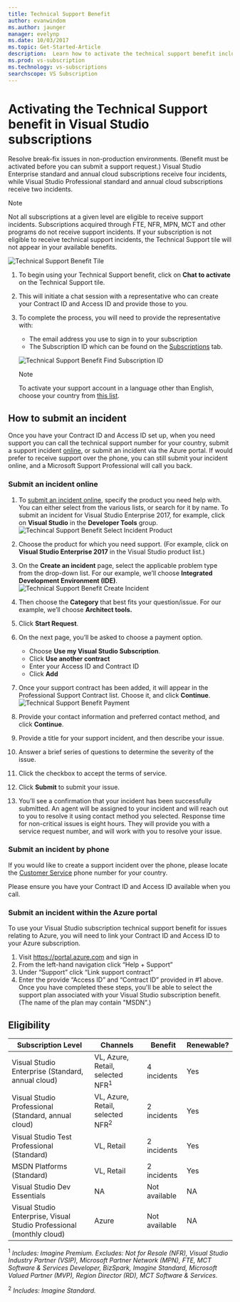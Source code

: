 ```yaml
---
title: Technical Support Benefit 
author: evanwindom
ms.author: jaunger
manager: evelynp
ms.date: 10/03/2017
ms.topic: Get-Started-Article
description:  Learn how to activate the technical support benefit included with your Visual Studio subscription. 
ms.prod: vs-subscription
ms.technology: vs-subscriptions
searchscope: VS Subscription
---
```


# Activating the Technical Support benefit in Visual Studio subscriptions

Resolve break-fix issues in non-production environments.  (Benefit must be activated before you can submit a support request.)  Visual Studio Enterprise standard and annual cloud subscriptions receive four incidents, while Visual Studio Professional standard and annual cloud subscriptions receive two incidents.  

   > [!NOTE]
   > Not all subscriptions at a given level are eligible to receive support incidents.  Subscriptions acquired through FTE, NFR, MPN, MCT and other programs do not receive support incidents.  If your subscription is not eligible to receive technical support incidents, the Technical Support tile will not appear in your available benefits. 

   ![Technical Support Benefit Tile](_img\vs-tech-support\vs-tech-support-tile.png)

1.	To begin using your Technical Support benefit, click on **Chat to activate** on the Technical Support tile. 
2.	This will initiate a chat session with a representative who can create your Contract ID and Access ID and provide those to you. 
3.  To complete the process, you will need to provide the representative with:
    - The email address you use to sign in to your subscription
    - The Subscription ID which can be found on the [Subscriptions](https://my.visualstudio.com/subscriptions) tab. 

    ![Technical Support Benefit Find Subscription ID](_img\vs-tech-support\vs-tech-support-subID-cropped.png)

    > [!NOTE]
    > To activate your support account in a language other than English, choose your country from [this list](https://support.microsoft.com/help/14084/activate-support-contract).   

## How to submit an incident
Once you have your Contract ID and Access ID set up, when you need support you can call the  technical support number for your country, submit a support incident [online](http://support.microsoft.com/oas/), or submit an incident via the Azure portal.  If would prefer to receive support over the phone, you can still submit your incident online, and a Microsoft Support Professional will call you back.

### Submit an incident online
1.  To [submit an incident online](http://support.microsoft.com/oas/), specify the product you need help with.  You can either select from the various lists, or search for it by name.  To submit an incident for Visual Studio Enterprise 2017, for example, click on **Visual Studio** in the **Developer Tools** group. 
    ![Techincal Support Benefit Select Incident Product](_img\vs-tech-support\vs-tech-support-select-product.png)

2.	Choose the product for which you need support.  (For example, click on **Visual Studio Enterprise 2017** in the Visual Studio product list.) 
3.	On the **Create an incident** page, select the applicable problem type from the drop-down list.  For our example, we’ll choose **Integrated Development Environment (IDE)**.
    ![Technical Support Benefit Create Incident](_img\vs-tech-support\vs-tech-support-create-incident.png)

4.	Then choose the **Category** that best fits your question/issue.  For our example, we’ll choose **Architect tools.**
5.	Click **Start Request**. 
6.	On the next page, you’ll be asked to choose a payment option.  
    - Choose **Use my Visual Studio Subscription**. 
    - Click **Use another contract**
    - Enter your Access ID and Contract ID
    - Click **Add**
7.	Once your support contract has been added, it will appear in the Professional Support Contract list.  Choose it, and click **Continue**.
     ![Technical Support Benefit Payment](_img\vs-tech-support\vs-tech-support-payment.png)

8.	Provide your contact information and preferred contact method, and click **Continue**.  
9.	Provide a title for your support incident, and then describe your issue.  
10.	Answer a brief series of questions to determine the severity of the issue.  
11.	Click the checkbox to accept the terms of service.
12.	Click **Submit** to submit your issue.  
13.	You’ll see a confirmation that your incident has been successfully submitted.  An agent will be assigned to your incident and will reach out to you to resolve it using contact method you selected.  Response time for non-critical issues is eight hours. They will provide you with a service request number, and will work with you to resolve your issue. 

### Submit an incident by phone
If you would like to create a support incident over the phone, please locate the [Customer Service](https://support.microsoft.com/help/13948/global-customer-service-phone-numbers) phone number for your country.  

Please ensure you have your Contract ID and Access ID available when you call. 

### Submit an incident within the Azure portal
To use your Visual Studio subscription technical support benefit for issues relating to Azure, you will need to link your Contract ID and Access ID to your Azure subscription.  
1.	Visit https://portal.azure.com and sign in
2.	From the left-hand navigation click “Help + Support”
3.	Under “Support” click “Link support contract”
4.	Enter the provide “Access ID” and “Contract ID” provided in #1 above.
Once you have completed these steps, you'll be able to select the support plan associated with your Visual Studio subscription benefit.  (The name of the plan may contain "MSDN".)

## Eligibility
| Subscription Level                                                 |     Channels                                            | Benefit                                                          | Renewable?    |
|--------------------------------------------------------------------|---------------------------------------------------------|------------------------------------------------------------------|---------------|
| Visual Studio Enterprise (Standard, annual cloud)   | VL, Azure, Retail,  selected NFR<sup>1</sup> | 4 incidents       |  Yes|
| Visual Studio Professional (Standard, annual cloud) | VL, Azure, Retail, selected NFR<sup>2</sup>                                        | 2 incidents                                                          |Yes         |
| Visual Studio Test Professional (Standard)                         | VL, Retail                                              | 2 incidents                                             |  Yes         |
| MSDN Platforms (Standard)                                          | VL, Retail                                              | 2 incidents                                               | Yes         |
| Visual Studio Dev Essentials | NA  | Not available |NA|
| Visual Studio Enterprise, Visual Studio Professional (monthly cloud) | Azure                                       | Not available                                                           |NA|

<sup>1</sup>  *Includes:  Imagine Premium. Excludes:  Not for Resale (NFR), Visual Studio Industry Partner (VSIP), Microsoft Partner Network (MPN), FTE, MCT Software & Services Developer, BizSpark, Imagine Standard, Microsoft Valued Partner (MVP), Region Director (RD), MCT Software & Services.*

<sup>2</sup>  *Includes:  Imagine Standard.*

 

